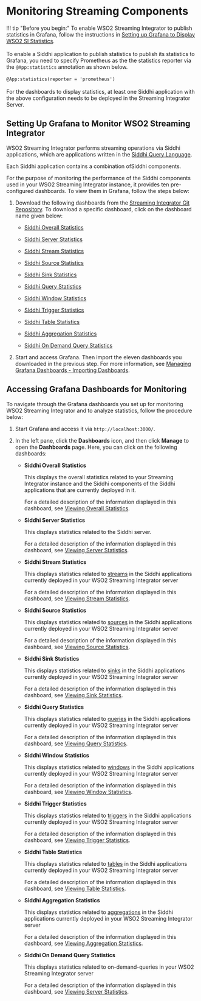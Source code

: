 # Monitoring Streaming Components

!!! tip "Before you begin:"
    To enable WSO2 Streaming Integrator to publish statistics in Grafana, follow the instructions in [Setting up Grafana to Display WSO2 SI Statistics]({{base_path}}/observe/si-observe/setting-up-grafana-dashboards).<br/><br/>
    To enable a Siddhi application to publish statistics to publish its statistics to Grafana, you need to specify Prometheus as the the statistics reporter via the `@App:statistics` annotation as shown below.<br/><br/>
    `@App:statistics(reporter = 'prometheus')`<br/><br/>
    For the dashboards to display statistics, at least one Siddhi application with the above configuration needs to be deployed in the Streaming Integrator Server.

## Setting Up Grafana to Monitor WSO2 Streaming Integrator

WSO2 Streaming Integrator performs streaming operations via Siddhi applications, which are applications written in the [Siddhi Query Language](https://siddhi.io/en/v5.1/docs/). 

Each Siddhi application contains a combination ofSiddhi components.

For the purpose of monitoring the performance of the Siddhi components used in your WSO2 Streaming Integrator instance, it provides ten pre-configured dashboards. To view them in Grafana, follow the steps below:
 
 1. Download the following dashboards from the [Streaming Integrator Git Repository](https://github.com/wso2/streaming-integrator/tree/master/modules/distribution/carbon-home/resources/dashboards/general-statistics). To download a specific dashboard, click on the dashboard name given below:
 
    - [Siddhi Overall Statistics](https://github.com/wso2/streaming-integrator/tree/master/modules/distribution/carbon-home/resources/dashboards/general-statistics/WSO2%20Streaming%20Integrator%20-%20Siddhi%20Overall%20Statistics.json)
    
    - [Siddhi Server Statistics](https://github.com/wso2/streaming-integrator/tree/master/modules/distribution/carbon-home/resources/dashboards/general-statistics/WSO2%20Streaming%20Integrator%20-%20Siddhi%20Server%20Statistics.json)
    
    - [Siddhi Stream Statistics](https://github.com/wso2/streaming-integrator/tree/master/modules/distribution/carbon-home/resources/dashboards/general-statistics/WSO2%20Streaming%20Integrator%20-%20Siddhi%20Stream%20Statistics.json)
    
    - [Siddhi Source Statistics](https://github.com/wso2/streaming-integrator/tree/master/modules/distribution/carbon-home/resources/dashboards/general-statistics/WSO2%20Streaming%20Integrator%20-%20Siddhi%20Source%20Statistics.json)
    
    - [Siddhi Sink Statistics](https://github.com/wso2/streaming-integrator/tree/master/modules/distribution/carbon-home/resources/dashboards/general-statistics/WSO2%20Streaming%20Integrator%20-%20Siddhi%20Sink%20Statistics.json)
    
    - [Siddhi Query Statistics](https://github.com/wso2/streaming-integrator/tree/master/modules/distribution/carbon-home/resources/dashboards/general-statistics/WSO2%20Streaming%20Integrator%20-%20Siddhi%20Query%20Statistics.json)
    
    - [Siddhi Window Statistics](https://github.com/wso2/streaming-integrator/tree/master/modules/distribution/carbon-home/resources/dashboards/general-statistics/WSO2%20Streaming%20Integrator%20-%20Siddhi%20Window%20Statistics.json)
    
    - [Siddhi Trigger Statistics](https://github.com/wso2/streaming-integrator/tree/master/modules/distribution/carbon-home/resources/dashboards/general-statistics/WSO2%20Streaming%20Integrator%20-%20Siddhi%20Trigger%20Statistics.json)
    
    - [Siddhi Table Statistics](https://github.com/wso2/streaming-integrator/tree/master/modules/distribution/carbon-home/resources/dashboards/general-statistics/WSO2%20Streaming%20Integrator%20-%20Siddhi%20Table%20Statistics.json)
    
    - [Siddhi Aggregation Statistics](https://github.com/wso2/streaming-integrator/tree/master/modules/distribution/carbon-home/resources/dashboards/general-statistics/WSO2%20Streaming%20Integrator%20-%20Siddhi%20Aggregation%20Statistics.json)
    
    - [Siddhi On Demand Query Statistics](https://github.com/wso2/streaming-integrator/tree/master/modules/distribution/carbon-home/resources/dashboards/general-statistics/WSO2%20Streaming%20Integrator%20-%20Siddhi%20On-Demand%20Query%20Statistics.json)
    
 2. Start and access Grafana. Then import the eleven dashboards you downloaded in the previous step. For more information, see [Managing Grafana Dashboards - Importing Dashboards]({{base_path}}/observe/si-observe/managing-grafana-dashboards.md#importing-dashboards).
    
 
## Accessing Grafana Dashboards for Monitoring

To navigate through the Grafana dashboards you set up for monitoring WSO2 Streaming Integrator and to analyze statistics, follow the procedure below:

1. Start Grafana and access it via `http://localhost:3000/`.

2. In the left pane, click the **Dashboards** icon, and then click **Manage** to open the **Dashboards** page. Here, you can click on the following dashboards:

    - **Siddhi Overall Statistics**
        
        This displays the overall statistics related to your Streaming Integrator instance and the Siddhi components of the Siddhi applications that are currently deployed in it.
        
        For a detailed description of the information displayed in this dashboard, see [Viewing Overall Statistics]({{base_path}}/observe/si-observe/viewing-overall-statistics).
    
    - **Siddhi Server Statistics**
    
        This displays statistics related to the Siddhi server. 
        
        For a detailed description of the information displayed in this dashboard, see [Viewing Server Statistics]({{base_path}}/observe/si-observe/viewing-overall-statistics).
    
    - **Siddhi Stream Statistics**
    
        This displays statistics related to [streams](https://siddhi.io/en/v5.1/docs/query-guide/#stream) in the Siddhi applications currently deployed in your WSO2 Streaming Integrator server
            
        For a detailed description of the information displayed in this dashboard, see [Viewing Stream Statistics]({{base_path}}/observe/si-observe/viewing-stream-statistics).
    
    - **Siddhi Source Statistics**
    
        This displays statistics related to [sources](https://siddhi.io/en/v5.1/docs/query-guide/#source) in the Siddhi applications currently deployed in your WSO2 Streaming Integrator server
                
        For a detailed description of the information displayed in this dashboard, see [Viewing Source Statistics]({{base_path}}/observe/si-observe/viewing-source-statistics).
    
    - **Siddhi Sink Statistics**
    
        This displays statistics related to [sinks](https://siddhi.io/en/v5.1/docs/query-guide/#sink) in the Siddhi applications currently deployed in your WSO2 Streaming Integrator server
                    
        For a detailed description of the information displayed in this dashboard, see [Viewing Sink Statistics]({{base_path}}/observe/si-observe/viewing-sink-statistics).
    
    - **Siddhi Query Statistics**
    
        This displays statistics related to [queries](https://siddhi.io/en/v5.1/docs/query-guide/#query) in the Siddhi applications currently deployed in your WSO2 Streaming Integrator server
            
        For a detailed description of the information displayed in this dashboard, see [Viewing Query Statistics]({{base_path}}/observe/si-observe/viewing-query-statistics).
    
    - **Siddhi Window Statistics**
    
        This displays statistics related to [windows](https://siddhi.io/en/v5.1/docs/query-guide/#named-window) in the Siddhi applications currently deployed in your WSO2 Streaming Integrator server
            
        For a detailed description of the information displayed in this dashboard, see [Viewing Window Statistics]({{base_path}}/observe/si-observe/viewing-window-statistics).
    
    - **Siddhi Trigger Statistics**
    
        This displays statistics related to [triggers](https://siddhi.io/en/v5.1/docs/query-guide/#trigger) in the Siddhi applications currently deployed in your WSO2 Streaming Integrator server
            
        For a detailed description of the information displayed in this dashboard, see [Viewing Trigger Statistics]({{base_path}}/observe/si-observe/viewing-trigger-statistics).

    - **Siddhi Table Statistics**
    
        This displays statistics related to [tables](https://siddhi.io/en/v5.1/docs/query-guide/#table) in the Siddhi applications currently deployed in your WSO2 Streaming Integrator server
            
        For a detailed description of the information displayed in this dashboard, see [Viewing Table Statistics]({{base_path}}/observe/si-observe/viewing-table-statistics).

    - **Siddhi Aggregation Statistics**
    
        This displays statistics related to [aggregations](https://siddhi.io/en/v5.1/docs/query-guide/#named-aggregation) in the Siddhi applications currently deployed in your WSO2 Streaming Integrator server
            
        For a detailed description of the information displayed in this dashboard, see [Viewing Aggregation Statistics]({{base_path}}/observe/si-observe/viewing-aggregation-statistics).
    
    - **Siddhi On Demand Query Statistics**
    
        This displays statistics related to on-demand-queries in your WSO2 Streaming Integrator server
            
        For a detailed description of the information displayed in this dashboard, see [Viewing Server Statistics]({{base_path}}/observe/si-observe/viewing-on-demand-query-statistics).